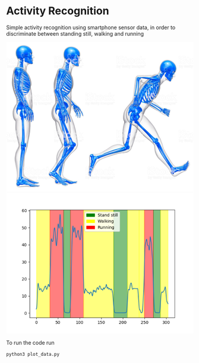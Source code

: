 # Activity Recognition
Simple activity recognition using smartphone sensor data, in order to discriminate between standing still, walking and running

![image](https://github.com/roym899/activity_recognition/blob/master/picture1.png)
![image](https://github.com/roym899/activity_recognition/blob/master/result1.png)

To run the code run
```bash
python3 plot_data.py
```
